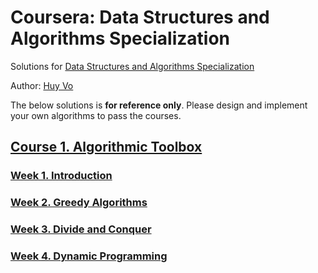# Coursera: Data Structures and Algorithms Specialization
Solutions for [Data Structures and Algorithms Specialization](https://www.coursera.org/specializations/data-structures-algorithms)

Author: [Huy Vo](https:///www.github.io/huyvohcmc)

The below solutions is **for reference only**. Please design and implement your own algorithms to pass the courses.



## [Course 1. Algorithmic Toolbox](https://www.coursera.org/learn/algorithmic-toolbox/)

### [Week 1. Introduction](https://github.com/huyvohcmc/coursera-dsa/tree/master/algorithmic-toolbox/1-intro-starter-files)
### [Week 2. Greedy Algorithms](https://github.com/huyvohcmc/coursera-dsa/tree/master/algorithmic-toolbox/2_greedy_algorithms_starter_files)
### [Week 3. Divide and Conquer](https://github.com/huyvohcmc/coursera-dsa/tree/master/algorithmic-toolbox/3-divideandconquer-starter-files)
### [Week 4. Dynamic Programming](https://github.com/huyvohcmc/coursera-dsa/tree/master/algorithmic-toolbox/3-divideandconquer-starter-files)